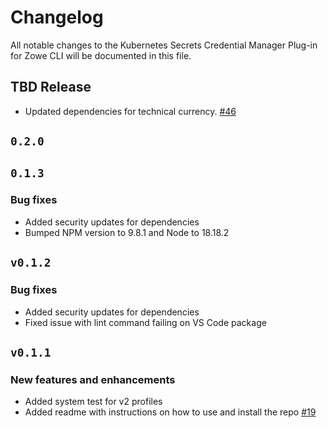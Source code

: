 # Changelog

All notable changes to the Kubernetes Secrets Credential Manager Plug-in for Zowe CLI will be documented in this file.

## TBD Release

- Updated dependencies for technical currency. [#46](https://github.com/zowe/zowe-cli-secrets-for-kubernetes/pull/46)

## `0.2.0`

## `0.1.3`

### Bug fixes

- Added security updates for dependencies
- Bumped NPM version to 9.8.1 and Node to 18.18.2

## `v0.1.2`

### Bug fixes

- Added security updates for dependencies
- Fixed issue with lint command failing on VS Code package

## `v0.1.1`

### New features and enhancements

- Added system test for v2 profiles
- Added readme with instructions on how to use and install the repo [#19](https://github.com/zowe/zowe-cli-secrets-for-kubernetes/issues/19)
